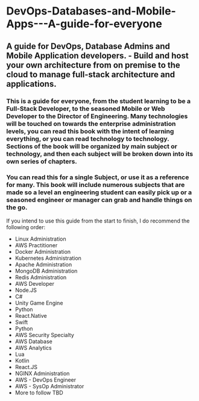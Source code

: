 # DevOps-Databases-and-Mobile-Apps---A-guide-for-everyone
## A guide for DevOps, Database Admins and Mobile Application developers. - Build and host your own architecture from on premise to the cloud to manage full-stack architecture and applications.

### This is a guide for everyone, from the student learning to be a Full-Stack Developer, to the seasoned Mobile or Web Developer to the Director of Engineering. Many technologies will be touched on towards the enterprise administration levels, you can read this book with the intent of learning everything, or you can read technology to technology. Sections of the book will be organized by main subject or technology, and then each subject will be broken down into its own series of chapters. 

### You can read this for a single Subject, or use it as a reference for many. This book will include numerous subjects that are made so a level an engineering student can easily pick up or a seasoned engineer or manager can grab and handle things on the go.

If you intend to use this guide from the start to finish, I do recommend the following order:
- Linux Administration
- AWS Practitioner
- Docker Administration
- Kubernetes Administration
- Apache Administration
- MongoDB Administration
- Redis Administration
- AWS Developer
- Node.JS
- C#
- Unity Game Engine
- Python
- React.Native
- Swift
- Python
- AWS Security Specialty
- AWS Database
- AWS Analytics
- Lua
- Kotlin
- React.JS
- NGINX Administration
- AWS - DevOps Engineer
- AWS - SysOp Administrator
- More to follow TBD

